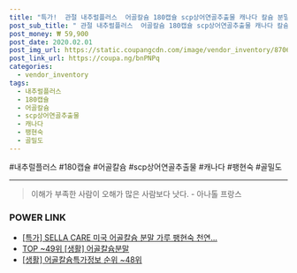 ```yaml
--- 
title: "특가!  관절 내추럴플러스  어골칼슘 180캡슐 scp상어연골추출물 캐나다 칼슘 분말 가루 팽현숙 뼈 여성 추천 연골 효능 골밀도 ..." 
post_sub_title: " 관절 내추럴플러스  어골칼슘 180캡슐 scp상어연골추출물 캐나다 칼슘 분말 가루 팽현숙 뼈 여성 추천 연골 효능 골밀도 2병 칼슘제 상어연골 무릎" 
post_money: ₩ 59,900 
post_date: 2020.02.01 
post_img_url: https://static.coupangcdn.com/image/vendor_inventory/8706/0a069f6a785125f78356a007dfa49bfbccbf15d323884ba8df3e62060af1.jpg 
post_link_url: https://coupa.ng/bnPNPq 
categories: 
  - vendor_inventory 
tags: 
  - 내추럴플러스 
  - 180캡슐 
  - 어골칼슘 
  - scp상어연골추출물 
  - 캐나다 
  - 팽현숙 
  - 골밀도 
--- 
```

  #내추럴플러스 #180캡슐 #어골칼슘 #scp상어연골추출물 #캐나다 #팽현숙 #골밀도 
<hr> 

> 이해가 부족한 사람이 오해가 많은 사람보다 낫다. - 아나톨 프랑스 


### POWER LINK

* <a href="https://blog.naver.com/sakai111/221792813258" target="_blank">[특가] SELLA CARE 미국 어골칼슘 분말 가루 팽현숙 천연...</a>
* <a href="https://blog.naver.com/an0733/221792218958" target="_blank"> TOP ~49위 [생활] 어골칼슘분말</a>
* <a href="https://blog.naver.com/sakai111/221771014762" target="_blank"> [생활] 어골칼슘특가정보 순위 ~48위</a>
